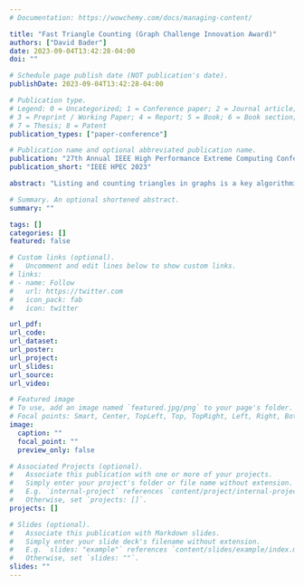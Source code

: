 ```yaml
---
# Documentation: https://wowchemy.com/docs/managing-content/

title: "Fast Triangle Counting (Graph Challenge Innovation Award)"
authors: ["David Bader"]
date: 2023-09-04T13:42:28-04:00
doi: ""

# Schedule page publish date (NOT publication's date).
publishDate: 2023-09-04T13:42:28-04:00

# Publication type.
# Legend: 0 = Uncategorized; 1 = Conference paper; 2 = Journal article;
# 3 = Preprint / Working Paper; 4 = Report; 5 = Book; 6 = Book section;
# 7 = Thesis; 8 = Patent
publication_types: ["paper-conference"]

# Publication name and optional abbreviated publication name.
publication: "27th Annual IEEE High Performance Extreme Computing Conference"
publication_short: "IEEE HPEC 2023"

abstract: "Listing and counting triangles in graphs is a key algorithmic kernel for network analyses including community detection, clustering coefficients, k-trusses, and triangle centrality. We design and implement a new serial algorithm for triangle counting that performs competitively with the fastest previous approaches on both real and synthetic graphs, such as those from the Graph500 Benchmark and the MIT/Amazon/IEEE Graph Challenge. The experimental results use the recently-launched Intel Xeon Platinum 8480+ and CPU Max 9480 processors."

# Summary. An optional shortened abstract.
summary: ""

tags: []
categories: []
featured: false

# Custom links (optional).
#   Uncomment and edit lines below to show custom links.
# links:
# - name: Follow
#   url: https://twitter.com
#   icon_pack: fab
#   icon: twitter

url_pdf:
url_code:
url_dataset:
url_poster:
url_project:
url_slides:
url_source:
url_video:

# Featured image
# To use, add an image named `featured.jpg/png` to your page's folder. 
# Focal points: Smart, Center, TopLeft, Top, TopRight, Left, Right, BottomLeft, Bottom, BottomRight.
image:
  caption: ""
  focal_point: ""
  preview_only: false

# Associated Projects (optional).
#   Associate this publication with one or more of your projects.
#   Simply enter your project's folder or file name without extension.
#   E.g. `internal-project` references `content/project/internal-project/index.md`.
#   Otherwise, set `projects: []`.
projects: []

# Slides (optional).
#   Associate this publication with Markdown slides.
#   Simply enter your slide deck's filename without extension.
#   E.g. `slides: "example"` references `content/slides/example/index.md`.
#   Otherwise, set `slides: ""`.
slides: ""
---
```

